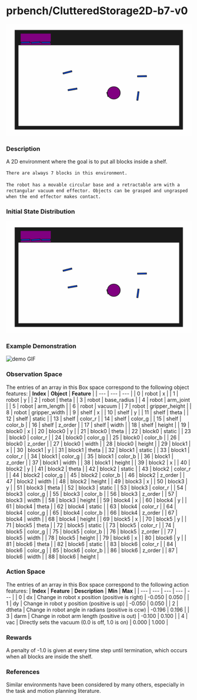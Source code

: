 # prbench/ClutteredStorage2D-b7-v0
![random action GIF](assets/random_action_gifs/ClutteredStorage2D-b7.gif)

### Description
A 2D environment where the goal is to put all blocks inside a shelf.

    There are always 7 blocks in this environment.

    The robot has a movable circular base and a retractable arm with a rectangular vacuum end effector. Objects can be grasped and ungrasped when the end effector makes contact.
    
### Initial State Distribution
![initial state GIF](assets/initial_state_gifs/ClutteredStorage2D-b7.gif)

### Example Demonstration
![demo GIF](assets/demo_gifs/ClutteredStorage2D-b7.gif)

### Observation Space
The entries of an array in this Box space correspond to the following object features:
| **Index** | **Object** | **Feature** |
| --- | --- | --- |
| 0 | robot | x |
| 1 | robot | y |
| 2 | robot | theta |
| 3 | robot | base_radius |
| 4 | robot | arm_joint |
| 5 | robot | arm_length |
| 6 | robot | vacuum |
| 7 | robot | gripper_height |
| 8 | robot | gripper_width |
| 9 | shelf | x |
| 10 | shelf | y |
| 11 | shelf | theta |
| 12 | shelf | static |
| 13 | shelf | color_r |
| 14 | shelf | color_g |
| 15 | shelf | color_b |
| 16 | shelf | z_order |
| 17 | shelf | width |
| 18 | shelf | height |
| 19 | block0 | x |
| 20 | block0 | y |
| 21 | block0 | theta |
| 22 | block0 | static |
| 23 | block0 | color_r |
| 24 | block0 | color_g |
| 25 | block0 | color_b |
| 26 | block0 | z_order |
| 27 | block0 | width |
| 28 | block0 | height |
| 29 | block1 | x |
| 30 | block1 | y |
| 31 | block1 | theta |
| 32 | block1 | static |
| 33 | block1 | color_r |
| 34 | block1 | color_g |
| 35 | block1 | color_b |
| 36 | block1 | z_order |
| 37 | block1 | width |
| 38 | block1 | height |
| 39 | block2 | x |
| 40 | block2 | y |
| 41 | block2 | theta |
| 42 | block2 | static |
| 43 | block2 | color_r |
| 44 | block2 | color_g |
| 45 | block2 | color_b |
| 46 | block2 | z_order |
| 47 | block2 | width |
| 48 | block2 | height |
| 49 | block3 | x |
| 50 | block3 | y |
| 51 | block3 | theta |
| 52 | block3 | static |
| 53 | block3 | color_r |
| 54 | block3 | color_g |
| 55 | block3 | color_b |
| 56 | block3 | z_order |
| 57 | block3 | width |
| 58 | block3 | height |
| 59 | block4 | x |
| 60 | block4 | y |
| 61 | block4 | theta |
| 62 | block4 | static |
| 63 | block4 | color_r |
| 64 | block4 | color_g |
| 65 | block4 | color_b |
| 66 | block4 | z_order |
| 67 | block4 | width |
| 68 | block4 | height |
| 69 | block5 | x |
| 70 | block5 | y |
| 71 | block5 | theta |
| 72 | block5 | static |
| 73 | block5 | color_r |
| 74 | block5 | color_g |
| 75 | block5 | color_b |
| 76 | block5 | z_order |
| 77 | block5 | width |
| 78 | block5 | height |
| 79 | block6 | x |
| 80 | block6 | y |
| 81 | block6 | theta |
| 82 | block6 | static |
| 83 | block6 | color_r |
| 84 | block6 | color_g |
| 85 | block6 | color_b |
| 86 | block6 | z_order |
| 87 | block6 | width |
| 88 | block6 | height |


### Action Space
The entries of an array in this Box space correspond to the following action features:
| **Index** | **Feature** | **Description** | **Min** | **Max** |
| --- | --- | --- | --- | --- |
| 0 | dx | Change in robot x position (positive is right) | -0.050 | 0.050 |
| 1 | dy | Change in robot y position (positive is up) | -0.050 | 0.050 |
| 2 | dtheta | Change in robot angle in radians (positive is ccw) | -0.196 | 0.196 |
| 3 | darm | Change in robot arm length (positive is out) | -0.100 | 0.100 |
| 4 | vac | Directly sets the vacuum (0.0 is off, 1.0 is on) | 0.000 | 1.000 |


### Rewards
A penalty of -1.0 is given at every time step until termination, which occurs when all blocks are inside the shelf.


### References
Similar environments have been considered by many others, especially in the task and motion planning literature.
